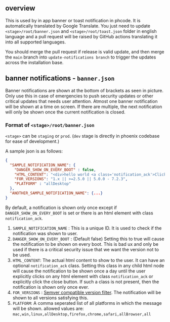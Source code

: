 ## overview
This is used by in app banner or toast notification in phcode. It is automatically translated
by Google Translate. You just need to update `<stage>/root/banner.json` and
`<stage>/root/toast.json` folder in english language
and a pull request will be raised by GitHub actions translating it into all supported languages.

You should merge the pull request if release is valid update, and then merge the `main` branch into
`update-notifications branch` to trigger the updates across the installation base.

## banner notifications - `banner.json`
Banner notifications are shown at the bottom of brackets as seen in picture. Only use this in case of
emergencies to push security updates or other critical updates that needs user attention. Atmost one
banner notification will be shown at a time on screen. If there are multiple, the next notification will only be shown
once the current notification is closed.

### Format of `<stage>/root/banner.json`

`<stage>` can be `staging` or `prod`. (`dev` stage is directly in phoenix codebase for ease of development.)

A sample json is as follows:
```json
{
  "SAMPLE_NOTIFICATION_NAME": {
    "DANGER_SHOW_ON_EVERY_BOOT" : false,
    "HTML_CONTENT": "<div>hello world <a class='notification_ack'>Click to acknowledge.</a></div>",
    "FOR_VERSIONS": "1.x || >=2.5.0 || 5.0.0 - 7.2.3", 
    "PLATFORM" : "allDesktop"
  },
  "ANOTHER_SAMPLE_NOTIFICATION_NAME": {...}
}
```

 By default, a notification is shown only once except if `DANGER_SHOW_ON_EVERY_BOOT` is set
 or there is an html element with class `notification_ack`.

1. `SAMPLE_NOTIFICATION_NAME` : This is a unique ID. It is used to check if the notification was shown to user.
2. `DANGER_SHOW_ON_EVERY_BOOT` : (Default false) Setting this to true will cause the
   notification to be shown on every boot. This is bad ux and only be used if there is a critical security issue
   that we want the version not to be used.
3. `HTML_CONTENT`: The actual html content to show to the user. It can have an optional `notification_ack` class.
    Setting this class in any child html node will cause the notification to be shown once a day until the user explicitly clicks
    on any html element with class `notification_ack` or explicitly click the close button.
    If such a class is not present, then the notification is shown only once ever.
4. `FOR_VERSIONS` : [Semver compatible version filter](https://www.npmjs.com/package/semver).
    The notification will be shown to all versions satisfying this.
5. `PLATFORM`: A comma seperated list of all platforms in which the message will be shown.
    allowed values are: `mac,win,linux,allDesktop,firefox,chrome,safari,allBrowser,all`